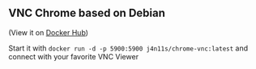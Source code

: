 ## VNC Chrome based on Debian

(View it on [Docker Hub](https://hub.docker.com/r/j4n11s/chrome-vnc))

Start it with ```docker run -d -p 5900:5900 j4n11s/chrome-vnc:latest``` and connect with your favorite VNC Viewer
